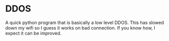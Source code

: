 # DDOS

A quick python program that is basically a low level DDOS.
This has slowed down my wifi so I guess it works on bad connection. If you know how, I expect it can be improved.
